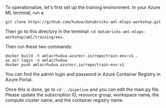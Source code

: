 To operationalize, let's first set up the training environment. In your Azure ML terminal, run a 

```
git clone https://github.com/hudua/databricks-aml-mlops-workshop.git
```

Then go to this directory in the terminal: ```cd databricks-aml-mlops-workshop/aml/training/env```.

Then run these two commands:

```
docker build -t amlacrhudua.azurecr.io/repo/train-env:v1 .
az acr login -n amlacrhudua
docker push amlacrhudua.azurecr.io/repo/train-env:v1
```
You can find the admin login and password in Azure Container Registry in Azure Portal.

Once this is done, go to ```cd ../pipeline``` and you can edit the main.py file. Please update the subscription ID, resource group, workspace name, the compute cluster name, and the container registry name.
